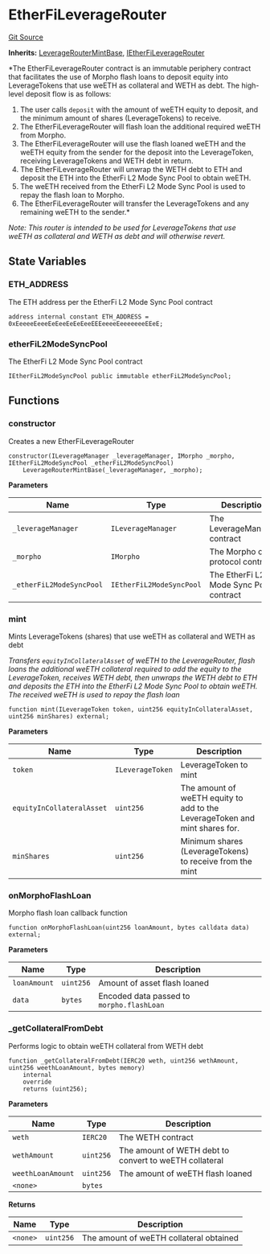 # EtherFiLeverageRouter
[Git Source](https://github.com/seamless-protocol/ilm-v2/blob/6c745a1fb2c5cc77df7fd3106f57db1adc947b75/src/periphery/EtherFiLeverageRouter.sol)

**Inherits:**
[LeverageRouterMintBase](/src/periphery/LeverageRouterMintBase.sol/abstract.LeverageRouterMintBase.md), [IEtherFiLeverageRouter](/src/interfaces/periphery/IEtherFiLeverageRouter.sol/interface.IEtherFiLeverageRouter.md)

*The EtherFiLeverageRouter contract is an immutable periphery contract that facilitates the use of Morpho flash loans
to deposit equity into LeverageTokens that use weETH as collateral and WETH as debt.
The high-level deposit flow is as follows:
1. The user calls `deposit` with the amount of weETH equity to deposit, and the minimum amount of shares (LeverageTokens)
to receive.
2. The EtherFiLeverageRouter will flash loan the additional required weETH from Morpho.
3. The EtherFiLeverageRouter will use the flash loaned weETH and the weETH equity from the sender for the deposit into
the LeverageToken, receiving LeverageTokens and WETH debt in return.
4. The EtherFiLeverageRouter will unwrap the WETH debt to ETH and deposit the ETH into the EtherFi L2 Mode Sync Pool
to obtain weETH.
5. The weETH received from the EtherFi L2 Mode Sync Pool is used to repay the flash loan to Morpho.
6. The EtherFiLeverageRouter will transfer the LeverageTokens and any remaining weETH to the sender.*

*Note: This router is intended to be used for LeverageTokens that use weETH as collateral and WETH as debt and will
otherwise revert.*


## State Variables
### ETH_ADDRESS
The ETH address per the EtherFi L2 Mode Sync Pool contract


```solidity
address internal constant ETH_ADDRESS = 0xEeeeeEeeeEeEeeEeEeEeeEEEeeeeEeeeeeeeEEeE;
```


### etherFiL2ModeSyncPool
The EtherFi L2 Mode Sync Pool contract


```solidity
IEtherFiL2ModeSyncPool public immutable etherFiL2ModeSyncPool;
```


## Functions
### constructor

Creates a new EtherFiLeverageRouter


```solidity
constructor(ILeverageManager _leverageManager, IMorpho _morpho, IEtherFiL2ModeSyncPool _etherFiL2ModeSyncPool)
    LeverageRouterMintBase(_leverageManager, _morpho);
```
**Parameters**

|Name|Type|Description|
|----|----|-----------|
|`_leverageManager`|`ILeverageManager`|The LeverageManager contract|
|`_morpho`|`IMorpho`|The Morpho core protocol contract|
|`_etherFiL2ModeSyncPool`|`IEtherFiL2ModeSyncPool`|The EtherFi L2 Mode Sync Pool contract|


### mint

Mints LeverageTokens (shares) that use weETH as collateral and WETH as debt

*Transfers `equityInCollateralAsset` of weETH to the LeverageRouter, flash loans the additional weETH collateral
required to add the equity to the LeverageToken, receives WETH debt, then unwraps the WETH debt to ETH and deposits
the ETH into the EtherFi L2 Mode Sync Pool to obtain weETH. The received weETH is used to repay the flash loan*


```solidity
function mint(ILeverageToken token, uint256 equityInCollateralAsset, uint256 minShares) external;
```
**Parameters**

|Name|Type|Description|
|----|----|-----------|
|`token`|`ILeverageToken`|LeverageToken to mint|
|`equityInCollateralAsset`|`uint256`|The amount of weETH equity to add to the LeverageToken and mint shares for.|
|`minShares`|`uint256`|Minimum shares (LeverageTokens) to receive from the mint|


### onMorphoFlashLoan

Morpho flash loan callback function


```solidity
function onMorphoFlashLoan(uint256 loanAmount, bytes calldata data) external;
```
**Parameters**

|Name|Type|Description|
|----|----|-----------|
|`loanAmount`|`uint256`|Amount of asset flash loaned|
|`data`|`bytes`|Encoded data passed to `morpho.flashLoan`|


### _getCollateralFromDebt

Performs logic to obtain weETH collateral from WETH debt


```solidity
function _getCollateralFromDebt(IERC20 weth, uint256 wethAmount, uint256 weethLoanAmount, bytes memory)
    internal
    override
    returns (uint256);
```
**Parameters**

|Name|Type|Description|
|----|----|-----------|
|`weth`|`IERC20`|The WETH contract|
|`wethAmount`|`uint256`|The amount of WETH debt to convert to weETH collateral|
|`weethLoanAmount`|`uint256`|The amount of weETH flash loaned|
|`<none>`|`bytes`||

**Returns**

|Name|Type|Description|
|----|----|-----------|
|`<none>`|`uint256`|The amount of weETH collateral obtained|


